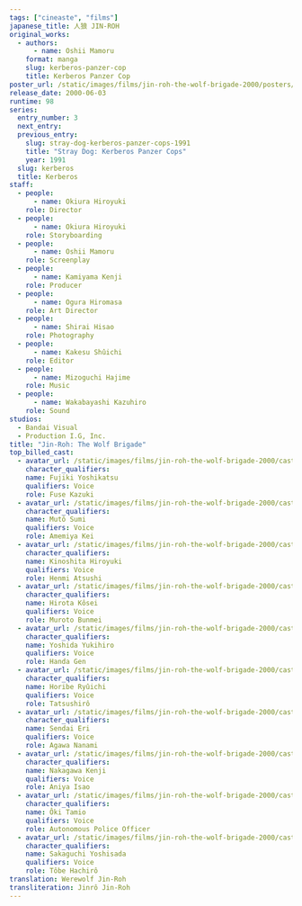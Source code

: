 ```yaml
---
tags: ["cineaste", "films"]
japanese_title: 人狼 JIN-ROH
original_works:
  - authors:
      - name: Oshii Mamoru
    format: manga
    slug: kerberos-panzer-cop
    title: Kerberos Panzer Cop
poster_url: /static/images/films/jin-roh-the-wolf-brigade-2000/posters/poster.webp
release_date: 2000-06-03
runtime: 98
series:
  entry_number: 3
  next_entry:
  previous_entry:
    slug: stray-dog-kerberos-panzer-cops-1991
    title: "Stray Dog: Kerberos Panzer Cops"
    year: 1991
  slug: kerberos
  title: Kerberos
staff:
  - people:
      - name: Okiura Hiroyuki
    role: Director
  - people:
      - name: Okiura Hiroyuki
    role: Storyboarding
  - people:
      - name: Oshii Mamoru
    role: Screenplay
  - people:
      - name: Kamiyama Kenji
    role: Producer
  - people:
      - name: Ogura Hiromasa
    role: Art Director
  - people:
      - name: Shirai Hisao
    role: Photography
  - people:
      - name: Kakesu Shûichi
    role: Editor
  - people:
      - name: Mizoguchi Hajime
    role: Music
  - people:
      - name: Wakabayashi Kazuhiro
    role: Sound
studios:
  - Bandai Visual
  - Production I.G, Inc.
title: "Jin-Roh: The Wolf Brigade"
top_billed_cast:
  - avatar_url: /static/images/films/jin-roh-the-wolf-brigade-2000/cast-avatars/yoshikatsu-fujiki-0.webp
    character_qualifiers:
    name: Fujiki Yoshikatsu
    qualifiers: Voice
    role: Fuse Kazuki
  - avatar_url: /static/images/films/jin-roh-the-wolf-brigade-2000/cast-avatars/sumi-muto-0.webp
    character_qualifiers:
    name: Mutô Sumi
    qualifiers: Voice
    role: Amemiya Kei
  - avatar_url: /static/images/films/jin-roh-the-wolf-brigade-2000/cast-avatars/hiroyuki-kinoshita-0.webp
    character_qualifiers:
    name: Kinoshita Hiroyuki
    qualifiers: Voice
    role: Henmi Atsushi
  - avatar_url: /static/images/films/jin-roh-the-wolf-brigade-2000/cast-avatars/kosei-hirota-0.webp
    character_qualifiers:
    name: Hirota Kôsei
    qualifiers: Voice
    role: Muroto Bunmei
  - avatar_url: /static/images/films/jin-roh-the-wolf-brigade-2000/cast-avatars/yukihiro-yoshida-0.webp
    character_qualifiers:
    name: Yoshida Yukihiro
    qualifiers: Voice
    role: Handa Gen
  - avatar_url: /static/images/films/jin-roh-the-wolf-brigade-2000/cast-avatars/ryuichi-horibe-0.webp
    character_qualifiers:
    name: Horibe Ryûichi
    qualifiers: Voice
    role: Tatsushirô
  - avatar_url: /static/images/films/jin-roh-the-wolf-brigade-2000/cast-avatars/eri-sendai-0.webp
    character_qualifiers:
    name: Sendai Eri
    qualifiers: Voice
    role: Agawa Nanami
  - avatar_url: /static/images/films/jin-roh-the-wolf-brigade-2000/cast-avatars/kenji-nakagawa-0.webp
    character_qualifiers:
    name: Nakagawa Kenji
    qualifiers: Voice
    role: Aniya Isao
  - avatar_url: /static/images/films/jin-roh-the-wolf-brigade-2000/cast-avatars/tamio-oki-0.webp
    character_qualifiers:
    name: Ôki Tamio
    qualifiers: Voice
    role: Autonomous Police Officer
  - avatar_url: /static/images/films/jin-roh-the-wolf-brigade-2000/cast-avatars/yoshisada-sakaguchi-0.webp
    character_qualifiers:
    name: Sakaguchi Yoshisada
    qualifiers: Voice
    role: Tôbe Hachirô
translation: Werewolf Jin-Roh
transliteration: Jinrô Jin-Roh
---
```

